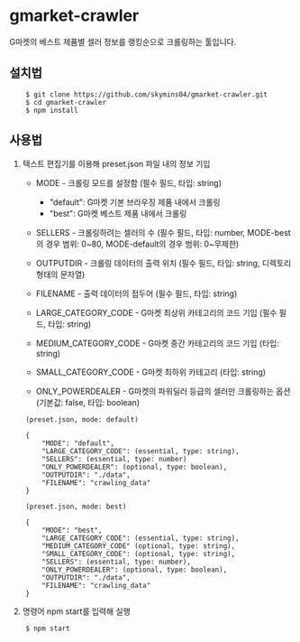 # gmarket-crawler

G마켓의 베스트 제품별 셀러 정보를 랭킹순으로 크롤링하는 툴입니다.

## 설치법
```
    $ git clone https://github.com/skymins04/gmarket-crawler.git
    $ cd gmarket-crawler
    $ npm install
```

## 사용법
1. 텍스트 편집기를 이용해 preset.json 파일 내의 정보 기입

    + MODE - 크롤링 모드를 설정함 (필수 필드, 타입: string)
        + "default": G마켓 기본 브라우징 제품 내에서 크롤링 
        + "best": G마켓 베스트 제품 내에서 크롤링

    + SELLERS - 크롤링하려는 셀러의 수 (필수 필드, 타입: number, MODE-best의 경우 범위: 0~80, MODE-default의 경우 범위: 0~무제한)

    + OUTPUTDIR - 크롤링 데이터의 출력 위치 (필수 필드, 타입: string, 디렉토리 형태의 문자열)

    + FILENAME - 출력 데이터의 접두어 (필수 필드, 타입: string)

    + LARGE_CATEGORY_CODE - G마켓 최상위 카테고리의 코드 기입 (필수 필드, 타입: string)

    + MEDIUM_CATEGORY_CODE - G마켓 중간 카테고리의 코드 기입 (타입: string)

    + SMALL_CATEGORY_CODE - G마켓 최하위 카테고리 (타입: string)

    + ONLY_POWERDEALER - G마켓의 파워딜러 등급의 셀러만 크롤링하는 옵션 (기본값: false, 타입: boolean)
```
    (preset.json, mode: default)

    {
        "MODE": "default",
        "LARGE_CATEGORY_CODE": (essential, type: string),
        "SELLERS": (essential, type: number)
        "ONLY_POWERDEALER": (optional, type: boolean),
        "OUTPUTDIR": "./data",
        "FILENAME": "crawling_data"
    }

```
```
    (preset.json, mode: best)

    {
        "MODE": "best",
        "LARGE_CATEGORY_CODE": (essential, type: string),
        "MEDIUM_CATEGORY_CODE" (optional, type: string),
        "SMALL_CATEGORY_CODE": (optional, type: string),
        "SELLERS": (essential, type: number),
        "ONLY_POWERDEALER": (optional, type: boolean),
        "OUTPUTDIR": "./data",
        "FILENAME": "crawling_data"
    }

```
2. 명령어 npm start를 입력해 실행
```
    $ npm start
```